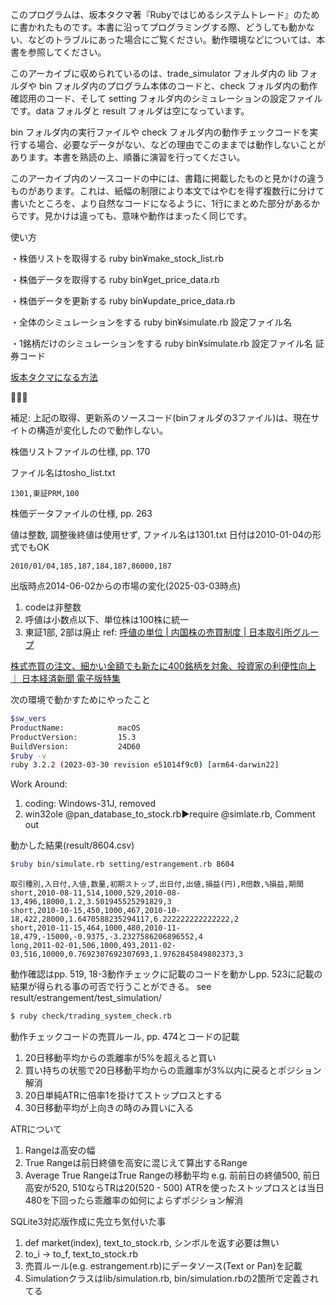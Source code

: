 このプログラムは、坂本タクマ著『Rubyではじめるシステムトレード』のために書かれたものです。本書に沿ってプログラミングする際、どうしても動かない、などのトラブルにあった場合にご覧ください。動作環境などについては、本書を参照してください。

このアーカイブに収められているのは、trade_simulator フォルダ内の lib フォルダや bin フォルダ内のプログラム本体のコードと、check フォルダ内の動作確認用のコード、そして setting フォルダ内のシミュレーションの設定ファイルです。data フォルダと result フォルダは空になっています。

bin フォルダ内の実行ファイルや check フォルダ内の動作チェックコードを実行する場合、必要なデータがない、などの理由でこのままでは動作しないことがあります。本書を熟読の上、順番に演習を行ってください。

このアーカイブ内のソースコードの中には、書籍に掲載したものと見かけの違うものがあります。これは、紙幅の制限により本文ではやむを得ず複数行に分けて書いたところを、より自然なコードになるように、1行にまとめた部分があるからです。見かけは違っても、意味や動作はまったく同じです。


使い方

・株価リストを取得する
ruby bin¥make_stock_list.rb

・株価データを取得する
ruby bin¥get_price_data.rb

・株価データを更新する
ruby bin¥update_price_data.rb

・全体のシミュレーションをする
ruby bin¥simulate.rb 設定ファイル名

・1銘柄だけのシミュレーションをする
ruby bin¥simulate.rb 設定ファイル名 証券コード

[坂本タクマになる方法](https://sakamototakuma.blogspot.com/)

🔹🔹🔹

補足: 上記の取得、更新系のソースコード(binフォルダの3ファイル)は、現在サイトの構造が変化したので動作しない。

株価リストファイルの仕様, pp. 170

ファイル名はtosho_list.txt
```csv
1301,東証PRM,100
```

株価データファイルの仕様, pp. 263

値は整数, 調整後終値は使用せず, ファイル名は1301.txt
日付は2010-01-04の形式でもOK
```csv
2010/01/04,185,187,184,187,86000,187
```

出版時点2014-06-02からの市場の変化(2025-03-03時点)

1. codeは非整数
2. 呼値は小数点以下、単位株は100株に統一
3. 東証1部, 2部は廃止
ref: [呼値の単位 | 内国株の売買制度 | 日本取引所グループ](https://www.jpx.co.jp/equities/trading/domestic/07.html)

[株式売買の注文、細かい金額でも新たに400銘柄を対象、投資家の利便性向上 ｜ 日本経済新聞 電子版特集](https://ps.nikkei.com/jpx2306/index.html)

次の環境で動かすためにやったこと
```bash
$sw_vers
ProductName:            macOS
ProductVersion:         15.3
BuildVersion:           24D60
$ruby -v
ruby 3.2.2 (2023-03-30 revision e51014f9c0) [arm64-darwin22]
```
Work Around:
1. coding: Windows-31J, removed
2. win32ole @pan_database_to_stock.rb▶️require @simlate.rb, Comment out

動かした結果(result/8604.csv)
```bash
$ruby bin/simulate.rb setting/estrangement.rb 8604
```

```csv
取引種別,入日付,入値,数量,初期ストップ,出日付,出値,損益(円),R倍数,%損益,期間
short,2010-08-11,514,1000,529,2010-08-13,496,18000,1.2,3.501945525291829,3
short,2010-10-15,450,1000,467,2010-10-18,422,28000,1.6470588235294117,6.222222222222222,2
short,2010-11-15,464,1000,480,2010-11-18,479,-15000,-0.9375,-3.2327586206896552,4
long,2011-02-01,506,1000,493,2011-02-03,516,10000,0.7692307692307693,1.9762845849802373,3
```

動作確認はpp. 519, 18-3動作チェックに記載のコードを動かしpp. 523に記載の結果が得られる事の可否で行うことができる。
see result/estrangement/test_simulation/
```bash
$ ruby check/trading_system_check.rb
```
動作チェックコードの売買ルール, pp. 474とコードの記載
1. 20日移動平均からの乖離率が5%を超えると買い
2. 買い持ちの状態で20日移動平均からの乖離率が3%以内に戻るとポジション解消
3. 20日単純ATRに倍率1を掛けてストップロスとする
4. 30日移動平均が上向きの時のみ買いに入る

ATRについて
1. Rangeは高安の幅
2. True Rangeは前日終値を高安に混じえて算出するRange
3. Average True RangeはTrue Rangeの移動平均
e.g.
前前日の終値500, 前日高安が520, 510ならTRは20(520 - 500)
ATRを使ったストップロスとは当日480を下回ったら乖離率の如何によらずポジション解消

SQLite3対応版作成に先立ち気付いた事
1. def market(index), text_to_stock.rb, シンボルを返す必要は無い
2. to_i -> to_f, text_to_stock.rb
3. 売買ルール(e.g. estrangement.rb)にデータソース(Text or Pan)を記載
4. Simulationクラスはlib/simulation.rb, bin/simulation.rbの2箇所で定義されてる
